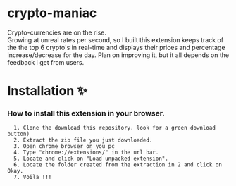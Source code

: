 # crypto-maniac
Crypto-currencies are on the rise.<br>
Growing at unreal rates per second, so I built this extension keeps track of the the top 6 crypto's in real-time and displays their prices and percentage increase/decrease for the day. Plan on improving it, but it all depends on the feedback i get from users.

# Installation :sparkles:
 ### How to install this extension in your browser.
      1. Clone the download this repository. look for a green download button)
      2. Extract the zip file you just downloaded.
      3. Open chrome browser on you pc
      4. Type "chrome://extensions/" in the url bar.
      5. Locate and click on "Load unpacked extension".
      6. Locate the folder created from the extraction in 2 and click on Okay.
      7. Voila !!!
